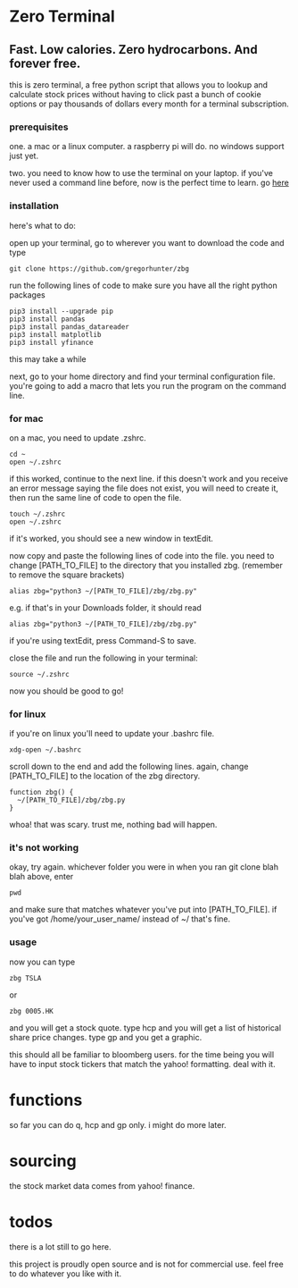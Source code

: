 # Zero Terminal

## Fast. Low calories. Zero hydrocarbons. And forever free.

this is zero terminal, a free python script that allows you to lookup and calculate stock prices without having to click past a bunch of cookie options or pay thousands of dollars every month for a terminal subscription.

### prerequisites

one. a mac or a linux computer. a raspberry pi will do. no windows support just yet.

two. you need to know how to use the terminal on your laptop. if you've never used a command line before, now is the perfect time to learn. go [here](https://www.learnenough.com/command-line-tutorial)

### installation

here's what to do:

open up your terminal, go to wherever you want to download the code and type 

	git clone https://github.com/gregorhunter/zbg

run the following lines of code to make sure you have all the right python packages

	pip3 install --upgrade pip
	pip3 install pandas
	pip3 install pandas_datareader
	pip3 install matplotlib
	pip3 install yfinance
	
this may take a while

next, go to your home directory and find your terminal configuration file. you're going to add a macro that lets you run the program on the command line.

### for mac

on a mac, you need to update .zshrc.

	cd ~
	open ~/.zshrc

if this worked, continue to the next line. if this doesn't work and you receive an error message saying the file does not exist, you will need to create it, then run the same line of code to open the file.

	touch ~/.zshrc
	open ~/.zshrc

if it's worked, you should see a new window in textEdit.

now copy and paste the following lines of code into the file. you need to change [PATH_TO_FILE] to the directory that you installed zbg. (remember to remove the square brackets)

	alias zbg="python3 ~/[PATH_TO_FILE]/zbg/zbg.py"
	
e.g. if that's in your Downloads folder, it should read 

	alias zbg="python3 ~/[PATH_TO_FILE]/zbg/zbg.py"
	
if you're using textEdit, press Command-S to save.

close the file and run the following in your terminal:

	source ~/.zshrc

now you should be good to go!

### for linux

if you're on linux you'll need to update your .bashrc file.

    xdg-open ~/.bashrc

scroll down to the end and add the following lines. again, change [PATH_TO_FILE] to the location of the zbg directory.

    function zbg() {
      ~/[PATH_TO_FILE]/zbg/zbg.py
	}

whoa! that was scary. trust me, nothing bad will happen.

### it's not working

okay, try again. whichever folder you were in when you ran git clone blah blah above, enter

	pwd
	
and make sure that matches whatever you've put into [PATH_TO_FILE]. if you've got /home/your_user_name/ instead of ~/ that's fine.

### usage

now you can type

	zbg TSLA
  
 or 
 
    zbg 0005.HK

and you will get a stock quote. type hcp and you will get a list of historical share price changes. type gp and you get a graphic.

this should all be familiar to bloomberg users. for the time being you will have to input stock tickers that match the yahoo! formatting. deal with it.

# functions

so far you can do q, hcp and gp only. i might do more later. 

# sourcing

the stock market data comes from yahoo! finance. 

# todos

there is a lot still to go here.

this project is proudly open source and is not for commercial use. feel free to do whatever you like with it.
